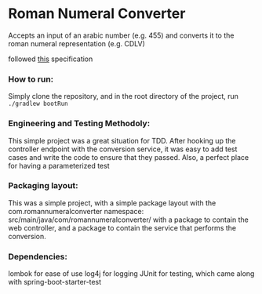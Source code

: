 # Roman Numeral Converter

Accepts an input of an arabic number (e.g. 455) and converts it to the roman numeral representation (e.g. CDLV)

followed [this](https://en.wikipedia.org/wiki/Roman_numerals) specification

### How to run:
Simply clone the repository, and in the root directory of the project, run `./gradlew bootRun`

### Engineering and Testing Methodoly:
This simple project was a great situation for TDD.
After hooking up the controller endpoint with the conversion service, it was easy to add test cases and write the code to ensure that they passed.
Also, a perfect place for having a parameterized test

### Packaging layout:
This was a simple project, with a simple package layout with the com.romannumeralconverter namespace:
src/main/java/com/romannumeralconverter/ with a package to contain the web controller, and a package to contain the service that performs the conversion.

### Dependencies:
lombok for ease of use
log4j for logging
JUnit for testing, which came along with spring-boot-starter-test

